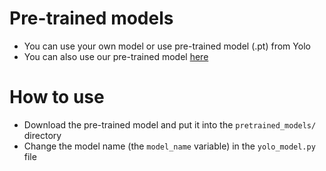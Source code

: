# Pre-trained models

-   You can use your own model or use pre-trained model (.pt) from Yolo
-   You can also use our pre-trained model [here](https://drive.google.com/file/d/1ZEUUb8SDYpF2WVmUcrLnVhsA4nEFhibQ/view?usp=sharing)

# How to use

-   Download the pre-trained model and put it into the `pretrained_models/` directory
-   Change the model name (the `model_name` variable) in the `yolo_model.py` file
